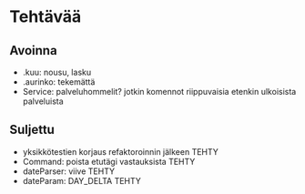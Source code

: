 # Tehtävää

## Avoinna
- .kuu: nousu, lasku
- .aurinko: tekemättä
- Service: palveluhommelit? jotkin komennot riippuvaisia etenkin ulkoisista palveluista

## Suljettu
- yksikkötestien korjaus refaktoroinnin jälkeen TEHTY
- Command: poista etutägi vastauksista TEHTY
- dateParser: viive TEHTY
- dateParam: DAY_DELTA TEHTY